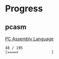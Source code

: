# Progress

## pcasm

[PC Assembly Language][pcasm-book]

[pcasm-book]: http://drpaulcarter.com/pcasm/pcasm-book-pdf.zip

~~~
48 / 195
[====>               ]
~~~
